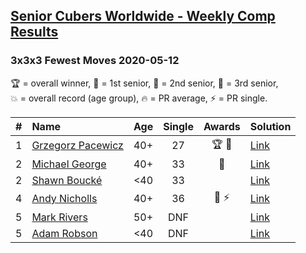 <style>table {white-space: nowrap;}</style>

## [Senior Cubers Worldwide - Weekly Comp Results](/scw-comp/results/)
### 3x3x3 Fewest Moves 2020-05-12

<span style="white-space: nowrap;">🏆 = overall winner</span>, <span style="white-space: nowrap;">🥇 = 1st senior</span>, <span style="white-space: nowrap;">🥈 = 2nd senior</span>, <span style="white-space: nowrap;">🥉 = 3rd senior</span>, <span style="white-space: nowrap;">💥 = overall record (age group)</span>, <span style="white-space: nowrap;">🔥 = PR average</span>, <span style="white-space: nowrap;">⚡ = PR single</span>.

| # | Name | Age | Single | Awards | Solution |
| :--: | :-- | :--: | :--: | :--: | :-- |
| 1 | [Grzegorz Pacewicz](../../persons/grzegorz_pacewicz/333fm.md) | 40+ | 27 | 🏆 🥇 | [Link](https://www.facebook.com/events/2563130363933815/permalink/2568078846772300) |
| 2 | [Michael George](../../persons/michael_george/333fm.md) | 40+ | 33 | 🥈 | [Link](https://www.facebook.com/events/2563130363933815/permalink/2564203937159791) |
| 2 | [Shawn Boucké](../../persons/shawn_boucke/333fm.md) | <40 | 33 |  | [Link](https://www.facebook.com/events/2563130363933815/permalink/2563326017247583) |
| 4 | [Andy Nicholls](../../persons/andy_nicholls/333fm.md) | 40+ | 36 | 🥉 ⚡ | [Link](https://www.facebook.com/events/2563130363933815/permalink/2563245993922252) |
| 5 | [Mark Rivers](../../persons/mark_rivers/333fm.md) | 50+ | DNF |  | [Link](https://www.facebook.com/events/2563130363933815/permalink/2567850623461789) |
| 5 | [Adam Robson](../../persons/adam_robson/333fm.md) | <40 | DNF |  | [Link](https://www.facebook.com/events/2563130363933815/permalink/2563354400578078) |

<!-- Global site tag (gtag.js) - Google Analytics -->
<script async src="https://www.googletagmanager.com/gtag/js?id=UA-86348435-3"></script>
<script>window.dataLayer = window.dataLayer || []; function gtag() {dataLayer.push(arguments);} gtag('js', new Date()); gtag('config', 'UA-86348435-3');</script>
